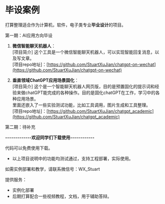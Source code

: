 # 毕设案例

打算整理适合作为计算机，软件，电子类专业**毕业设计**的项目。

第一期：AI应用方向毕设

1. **微信智能聊天机器人**：  
[项目简介] 这个工具是一个微信智能聊天机器人，可以实现智能回复消息，以及写文章。  
[项目repo地址]：[https://github.com/StuartXuJian/chatgpt-on-wechat](https://github.com/StuartXuJian/chatgpt-on-wechat)

2. **垂直领域ChatGPT应用场景固化**：  
[项目简介] 这个是一个智能聊天机器人网页版，目的是预置固化的提示词和经验来做chatGPT能完成的各种操作。目的是固化chatGPT在工作，学习中的各种应用场景。  
里面还嵌入了一些实验测试功能，比如工具调用，图片生成和工具整理。   
[项目repo地址]：[https://github.com/StuartXuJian/chatgpt_academic](https://github.com/StuartXuJian/chatgpt_academic)


第二期：待补充  

  
  
**-------------欢迎同学们下载使用------------**   

代码可以免费使用下载。  
- 以上项目说明中的功能均测试通过，支持工程部署，实际使用。  

如需实例部署和教学，请联系微信号：WX_Stuart

提供服务：  
- 实例化部署  
- 后期打算配合一些视频教程，文档，用于辅助答辩。
  
